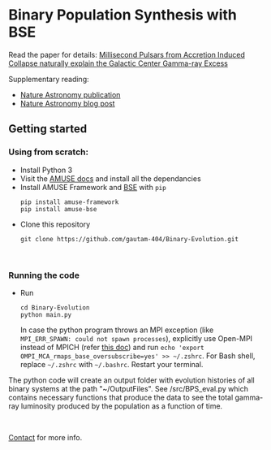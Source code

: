 # Binary Population Synthesis with BSE

Read the paper for details: [Millisecond Pulsars from Accretion Induced Collapse naturally explain the Galactic Center Gamma-ray Excess](https://arxiv.org/abs/2106.00222)

Supplementary reading:
* [Nature Astronomy publication](https://www.nature.com/articles/s41550-022-01658-3)
* [Nature Astronomy blog post](https://astronomycommunity.nature.com/posts/millisecond-pulsars-from-accretion-induced-collapse-naturally-explain-the-galactic-center-gamma-ray-excess)

## Getting started


### Using from scratch:
* Install Python 3
* Visit the [AMUSE docs](https://amuse.readthedocs.io/en/latest/install/howto-install-AMUSE.html) and install all the dependancies
* Install AMUSE Framework and [BSE](https://amuse.readthedocs.io/en/latest/reference/available-codes.html#bse) with `pip`
    <br> 
    ```
    pip install amuse-framework
    pip install amuse-bse
    ```
* Clone this repository
    ```
    git clone https://github.com/gautam-404/Binary-Evolution.git
    ```
<br>

### Running the code
* Run 
    ```
    cd Binary-Evolution
    python main.py
    ```
    In case the python program throws an MPI exception (like `MPI_ERR_SPAWN: could not spawn processes`), explicitly use Open-MPI instead of MPICH (refer [this doc](https://amuse.readthedocs.io/en/latest/install/howto-install-AMUSE.html)) and run `echo 'export OMPI_MCA_rmaps_base_oversubscribe=yes' >> ~/.zshrc`. For Bash shell, replace `~/.zshrc` with `~/.bashrc`. Restart your terminal.
    
    
The python code will create an output folder with evolution histories of all binary systems at the path "~/OutputFiles". See /src/BPS_eval.py which contains necessary functions that produce the data to see the total gamma-ray luminosity produced by the population as a function of time. 

<br>

[Contact](mailto:gautam.anuj.1195@gmail.com) for more info.
